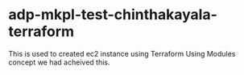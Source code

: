 # adp-mkpl-test-chinthakayala-terraform

This is used to created ec2 instance using Terraform
Using Modules concept we had acheived this.

 

